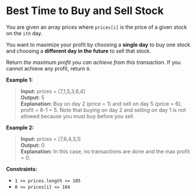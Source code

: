 # Best Time to Buy and Sell Stock

You are given an array prices where `prices[i]` is the price of a given stock on the `ith` day.

You want to maximize your profit by choosing a **single day** to buy one stock and choosing a **different day in the future** to sell that stock.

Return *the maximum profit you can achieve from this transaction*. If you cannot achieve any profit, return `0`.

 

**Example 1:**

> **Input:** prices = [7,1,5,3,6,4]  
> **Output:** 5  
> **Explanation:** Buy on day 2 (price = 1) and sell on day 5 (price = 6), profit = 6-1 = 5.
Note that buying on day 2 and selling on day 1 is not allowed because you must buy before you sell.

**Example 2:**
> **Input:** prices = [7,6,4,3,1]  
> **Output:** 0  
> **Explanation:** In this case, no transactions are done and the max profit = 0.  
 

**Constraints:**

  * `1 <= prices.length <= 105`
  * `0 <= prices[i] <= 104`